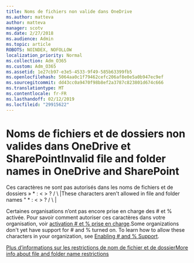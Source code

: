 ```yaml
---
title: Noms de fichiers non valide dans OneDrive
ms.author: matteva
author: matteva
manager: scotv
ms.date: 2/27/2018
ms.audience: Admin
ms.topic: article
ROBOTS: NOINDEX, NOFOLLOW
localization_priority: Normal
ms.collection: Adm_O365
ms.custom: Adm_O365
ms.assetid: 1e27cb97-e3e5-4533-9f49-585b63399fb5
ms.openlocfilehash: 5064aa0c1f79462cefc206af8e0e5a0b947ec9ef
ms.sourcegitcommit: dd43cc0a9470f98b8ef2a3787c823801d674c666
ms.translationtype: MT
ms.contentlocale: fr-FR
ms.lasthandoff: 02/12/2019
ms.locfileid: "29915622"
---
```

# <a name="invalid-file-and-folder-names-in-onedrive-and-sharepoint"></a><span data-ttu-id="97b02-102">Noms de fichiers et de dossiers non valides dans OneDrive et SharePoint</span><span class="sxs-lookup"><span data-stu-id="97b02-102">Invalid file and folder names in OneDrive and SharePoint</span></span>

<span data-ttu-id="97b02-p101">Ces caractères ne sont pas autorisés dans les noms de fichiers et de dossiers » \* : \< \> ? / \ |</span><span class="sxs-lookup"><span data-stu-id="97b02-p101">These characters aren't allowed in file and folder names " \* : \< \> ? / \ |</span></span> 
  
<span data-ttu-id="97b02-p102">Certaines organisations n’ont pas encore prise en charge des # et % activée. Pour savoir comment autoriser ces caractères dans votre organisation, voir [activation # et % prise en charge](https://go.microsoft.com/fwlink/?linkid=862611).</span><span class="sxs-lookup"><span data-stu-id="97b02-p102">Some organizations don't yet have support for # and % turned on. To learn how to allow these characters in your organization, see [Enabling # and % Support](https://go.microsoft.com/fwlink/?linkid=862611).</span></span> 
  
[<span data-ttu-id="97b02-107">Plus d’informations sur les restrictions de nom de fichier et de dossier</span><span class="sxs-lookup"><span data-stu-id="97b02-107">More info about file and folder name restrictions</span></span>](https://go.microsoft.com/fwlink/?linkid=866430)
  

